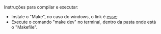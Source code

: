 Instruções para compilar e executar:
- Instale o "Make", no caso do windows, o link é [esse](https://gnuwin32.sourceforge.net/packages/make.htm);
- Execute o comando "make dev" no terminal, dentro da pasta onde está o "Makefile".